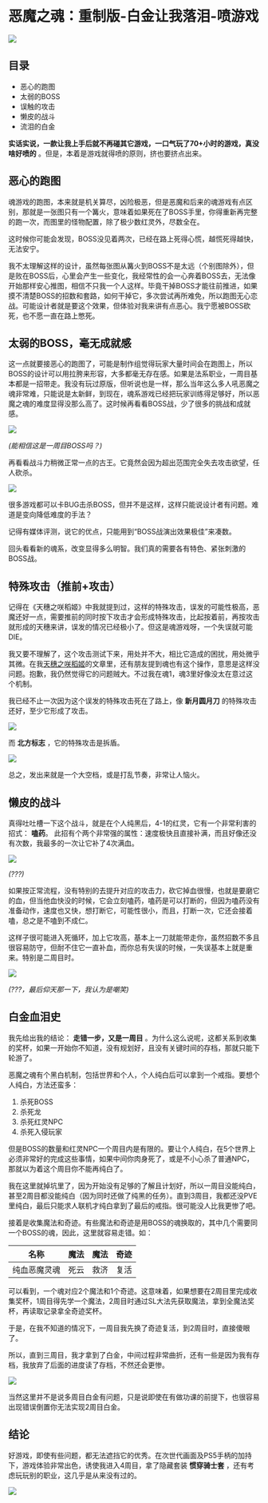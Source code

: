 # 恶魔之魂：重制版-白金让我落泪-喷游戏

![](https://raw.githubusercontent.com/yuiitsu/image_lib/master/202101/d145f45a-99f7-4bbb-9458-c389e37390a3.jpeg)

## 目录

- 恶心的跑图
- 太弱的BOSS
- 误触的攻击
- 懒皮的战斗
- 流泪的白金

 **实话实说，一款让我上手后就不再碰其它游戏，一口气玩了70+小时的游戏，真没啥好喷的** 。但是，本着是游戏就得喷的原则，挤也要挤点出来。

## 恶心的跑图

魂游戏的跑图，本来就是机关算尽，凶险极恶，但是恶魔和后来的魂游戏有点区别，那就是一张图只有一个篝火，意味着如果死在了BOSS手里，你得重新再完整的跑一次，而图里的怪物配置，除了极少数红灵外，尽数全在。

这时候你可能会发现，BOSS没见着两次，已经在路上死得心慌，越慌死得越快，无法安宁。

我不太理解这样的设计，虽然每张图从篝火到BOSS不是太远（个别图除外），但是败在BOSS后，心里会产生一些变化，我经常性的会一心奔着BOSS去，无法像开始那样安心推图，相信不只我一个人这样。毕竟干掉BOSS才能往前推进，如果摸不清楚BOSS的招数和套路，如何干掉它，多次尝试再所难免，所以跑图无心恋战。可能设计者就是要这个效果，但体验对我来讲有点恶心。我宁愿被BOSS砍死，也不愿一直在路上憋死。

## 太弱的BOSS，毫无成就感

这一点就要接恶心的跑图了，可能是制作组觉得玩家大量时间会在跑图上，所以BOSS的设计可以用拉胯来形容，大多都毫无存在感。如果是法系职业，一周目基本都是一招带走。我没有玩过原版，但听说也是一样，那么当年这么多人吼恶魔之魂非常难，只能说是太新鲜，到现在，魂系游戏已经把玩家训练得足够好，所以恶魔之魂的难度显得没那么高了。这时候再看看BOSS战，少了很多的挑战和成就感。

![](https://raw.githubusercontent.com/yuiitsu/image_lib/master/202101/e6c7a4bf-5415-4098-8fff-5c140dd70ba3.gif)

*(能相信这是一周目BOSS吗？)*

再看看战斗力稍微正常一点的古王。它竟然会因为超出范围完全失去攻击欲望，任人砍杀。

![](https://raw.githubusercontent.com/yuiitsu/image_lib/master/202101/3863520f-dfd0-4b72-a6e7-031f9cdec23b.gif)

很多游戏都可以卡BUG击杀BOSS，但并不是这样，这样只能说设计者有问题。难道是变向降低难度的手法？

记得有媒体评测，说它的优点，只能用到“BOSS战演出效果极佳”来凑数。

回头看看新的魂系，改变显得多么明智。我们真的需要各有特色、紧张刺激的BOSS战。

## 特殊攻击（推前+攻击）

记得在《天穗之咲稻姬》中我就提到过，这样的特殊攻击，误发的可能性极高，恶魔还好一点，需要推前的同时按下攻击才会形成特殊攻击，比起按着前，再按攻击就形成的天穗来讲，误发的情况已经极小了。但这是魂游戏呀，一个失误就可能DIE。

我又要不理解了，这个攻击测试下来，用处并不大，相比它造成的困扰，用处微乎其微。在我[天穗之咲稻姬](https://zhuanlan.zhihu.com/p/337256584)的文章里，还有朋友提到魂也有这个操作，意思是这样没问题。抱歉，我仍然觉得它的问题贼大。不过我在魂1，魂3里好像没太在意过这个机制。

我已经不止一次因为这个误发的特殊攻击死在了路上，像 **新月圆月刀** 的特殊攻击还好，至少它形成了攻击。

![](https://raw.githubusercontent.com/yuiitsu/image_lib/master/202101/96982ea3-f46e-4e9e-8eb4-d56f3ecc7fd3.gif)

而 **北方标志** ，它的特殊攻击是拆盾。

![](https://raw.githubusercontent.com/yuiitsu/image_lib/master/202101/9d1d6250-2d28-426f-aeaf-bd350148d1e3.gif)

总之，发出来就是一个大空档，或是打乱节奏，非常让人恼火。

## 懒皮的战斗

真得吐吐槽一下这个战斗，就是在个人纯黑后，4-1的红灵，它有一个非常利害的招式： **嗑药**。 此招有个两个非常强的属性：速度极快且直接补满，而且好像还没有次数，我最多的一次让它补了4次满血。

![](https://raw.githubusercontent.com/yuiitsu/image_lib/master/202101/bc463d73-87e8-4716-935b-5c63f9608e4c.gif)

*(???)*

如果按正常流程，没有特别的去提升对应的攻击力，砍它掉血很慢，也就是要磨它的血，但当他血快没的时候，它会立刻嗑药，嗑药是可以打断的，但因为嗑药没有准备动作，速度也又快，想打断它，可能性很小，而且，打断一次，它还会接着嗑，总之是不嗑到不成仁。

这样子很可能进入死循环，加上它攻高，基本上一刀就能带走你，虽然招数不多且很容易防守，但耐不住它一直补血，而你总有失误的时候，一失误基本上就是重来。特别是二周目时。

![](https://raw.githubusercontent.com/yuiitsu/image_lib/master/202101/7f1a0be8-81b7-49ab-b30a-fa67723ec081.gif)

*(???，最后仰天那一下，我认为是嘲笑)*

## 白金血泪史

我先给出我的结论： **走错一步，又是一周目** 。为什么这么说呢，这都关系到收集的奖杯，如果一开始你不知道，没有规划好，且没有关键时间的存档，那就只能下轮游了。

恶魔之魂有个黑白机制，包括世界和个人，个人纯白后可以拿到一个戒指。要想个人纯白，方法还蛮多：

1. 杀死BOSS
2. 杀死龙
3. 杀死红灵NPC
4. 杀死入侵玩家

但是BOSS的数量和红灵NPC一个周目内是有限的。要让个人纯白，在5个世界上必须非常好的完成这些事情，如果中间你肉身死了，或是不小心杀了普通NPC，那就以为着这个周目你不能再纯白了。

我在这里就掉坑里了，因为开始没有足够的了解且计划好，所以一周目没能纯白，甚至2周目都没能纯白（因为同时还做了纯黑的任务）。直到3周目，我都还没PVE里纯白，最后只能求人联机才纯白拿到了最后的戒指。很可能没人比我更惨了吧。

接着是收集魔法和奇迹。有些魔法和奇迹是用BOSS的魂换取的，其中几个需要同一个BOSS的魂，因此，这里就容易走错。如：

名称            | 魔法 | 魔法 | 奇迹
--------------|:-----:| ----:|------------------------
纯血恶魔灵魂  |  死云 | 救济 | 复活

可以看到，一个魂对应2个魔法和1个奇迹。这意味着，如果想要在2周目里完成收集奖杯，1周目得先学一个魔法，2周目时通过SL大法先获取魔法，拿到全魔法奖杯，再读取记录拿全奇迹奖杯。

于是，在我不知道的情况下，一周目我先换了奇迹复活，到2周目时，直接傻眼了。

所以，直到三周目，我才拿到了白金，中间过程非常曲折，还有一些是因为我有存档，我放弃了后面的进度读了存档，不然还会更惨。

![](https://raw.githubusercontent.com/yuiitsu/image_lib/master/202101/07fd4115-8448-4161-9d72-cf0b1ded9e25.jpeg)

当然这里并不是说多周目白金有问题，只是说即使在有做功课的前提下，也很容易出现错误倒置你无法实现2周目白金。

## 结论

好游戏，即使有些问题，都无法遮挡它的优秀。在次世代画面及PS5手柄的加持下，游戏体验非常出色，诱使我进入4周目，拿了隐藏套装 **惯穿骑士套** ，还有考虑玩玩别的职业，这几乎是从来没有过的。

![](https://raw.githubusercontent.com/yuiitsu/image_lib/master/202101/fc5b0f8a-29ae-4d5e-bb3b-c665c5b71b00.jpeg)
